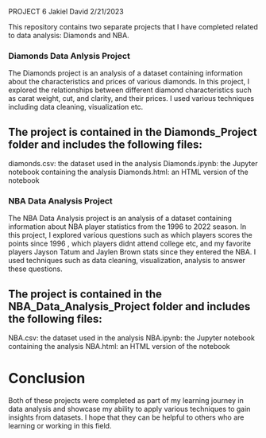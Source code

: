 PROJECT 6
Jakiel David
2/21/2023

This repository contains two separate projects that I have completed related to data analysis: Diamonds and NBA.

### Diamonds Data Anlysis Project

The Diamonds project is an analysis of a dataset containing information about the characteristics and prices of various diamonds. In this project, I explored the relationships between different diamond characteristics such as carat weight, cut, and clarity, and their prices. I used various techniques including data cleaning, visualization etc.

## The project is contained in the Diamonds_Project folder and includes the following files:

diamonds.csv: the dataset used in the analysis
Diamonds.ipynb: the Jupyter notebook containing the analysis
Diamonds.html: an HTML version of the notebook

### NBA Data Analysis Project

The NBA Data Analysis project is an analysis of a dataset containing information about NBA player statistics from the 1996 to 2022 season. In this project, I explored various questions such as which players scores the points since 1996 , which players didnt attend college etc, and my favorite players Jayson Tatum and Jaylen Brown stats since they entered the NBA. I used techniques such as data cleaning, visualization, analysis to answer these questions.

## The project is contained in the NBA_Data_Analysis_Project folder and includes the following files:

NBA.csv: the dataset used in the analysis
NBA.ipynb: the Jupyter notebook containing the analysis
NBA.html: an HTML version of the notebook

# Conclusion

Both of these projects were completed as part of my learning journey in data analysis and showcase my ability to apply various techniques to gain insights from datasets. I hope that they can be helpful to others who are learning or working in this field.